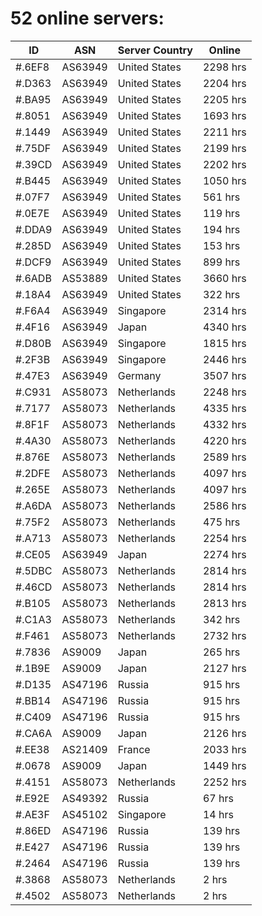 # 52 online servers:

| ID | ASN | Server Country | Online |
| ------ | ------ | ------ | ------ |
| #.6EF8 | AS63949 | United States | 2298 hrs |
| #.D363 | AS63949 | United States | 2204 hrs |
| #.BA95 | AS63949 | United States | 2205 hrs |
| #.8051 | AS63949 | United States | 1693 hrs |
| #.1449 | AS63949 | United States | 2211 hrs |
| #.75DF | AS63949 | United States | 2199 hrs |
| #.39CD | AS63949 | United States | 2202 hrs |
| #.B445 | AS63949 | United States | 1050 hrs |
| #.07F7 | AS63949 | United States | 561 hrs |
| #.0E7E | AS63949 | United States | 119 hrs |
| #.DDA9 | AS63949 | United States | 194 hrs |
| #.285D | AS63949 | United States | 153 hrs |
| #.DCF9 | AS63949 | United States | 899 hrs |
| #.6ADB | AS53889 | United States | 3660 hrs |
| #.18A4 | AS63949 | United States | 322 hrs |
| #.F6A4 | AS63949 | Singapore | 2314 hrs |
| #.4F16 | AS63949 | Japan | 4340 hrs |
| #.D80B | AS63949 | Singapore | 1815 hrs |
| #.2F3B | AS63949 | Singapore | 2446 hrs |
| #.47E3 | AS63949 | Germany | 3507 hrs |
| #.C931 | AS58073 | Netherlands | 2248 hrs |
| #.7177 | AS58073 | Netherlands | 4335 hrs |
| #.8F1F | AS58073 | Netherlands | 4332 hrs |
| #.4A30 | AS58073 | Netherlands | 4220 hrs |
| #.876E | AS58073 | Netherlands | 2589 hrs |
| #.2DFE | AS58073 | Netherlands | 4097 hrs |
| #.265E | AS58073 | Netherlands | 4097 hrs |
| #.A6DA | AS58073 | Netherlands | 2586 hrs |
| #.75F2 | AS58073 | Netherlands | 475 hrs |
| #.A713 | AS58073 | Netherlands | 2254 hrs |
| #.CE05 | AS63949 | Japan | 2274 hrs |
| #.5DBC | AS58073 | Netherlands | 2814 hrs |
| #.46CD | AS58073 | Netherlands | 2814 hrs |
| #.B105 | AS58073 | Netherlands | 2813 hrs |
| #.C1A3 | AS58073 | Netherlands | 342 hrs |
| #.F461 | AS58073 | Netherlands | 2732 hrs |
| #.7836 | AS9009 | Japan | 265 hrs |
| #.1B9E | AS9009 | Japan | 2127 hrs |
| #.D135 | AS47196 | Russia | 915 hrs |
| #.BB14 | AS47196 | Russia | 915 hrs |
| #.C409 | AS47196 | Russia | 915 hrs |
| #.CA6A | AS9009 | Japan | 2126 hrs |
| #.EE38 | AS21409 | France | 2033 hrs |
| #.0678 | AS9009 | Japan | 1449 hrs |
| #.4151 | AS58073 | Netherlands | 2252 hrs |
| #.E92E | AS49392 | Russia | 67 hrs |
| #.AE3F | AS45102 | Singapore | 14 hrs |
| #.86ED | AS47196 | Russia | 139 hrs |
| #.E427 | AS47196 | Russia | 139 hrs |
| #.2464 | AS47196 | Russia | 139 hrs |
| #.3868 | AS58073 | Netherlands | 2 hrs |
| #.4502 | AS58073 | Netherlands | 2 hrs |

